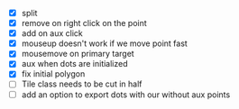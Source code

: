 - [x] split 
- [x] remove on right click on the point
- [x] add on aux click
- [x] mouseup doesn't work if we move point fast
- [x] mousemove on primary target  
- [x] aux when dots are initialized
- [x] fix initial polygon
- [ ] Tile class needs to be cut in half
- [ ] add an option to export dots with our without aux points